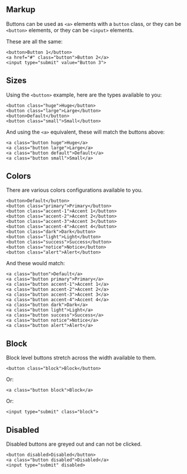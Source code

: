 ## Markup

Buttons can be used as `<a>` elements with a `button` class, or they can be `<button>` elements, or they can be `<input>` elements.

These are all the same:

    <button>Button 1</button>
    <a href="#" class="button">Button 2</a>
    <input type="submit" value="Button 3">

## Sizes

Using the `<button>` example, here are the types available to you:

    <button class="huge">Huge</button>
    <button class="large">Large</button>
    <button>Default</button>
    <button class="small">Small</button>

And using the `<a>` equivalent, these will match the buttons above:

    <a class="button huge">Huge</a>
    <a class="button large">Large</a>
    <a class="button default">Default</a>
    <a class="button small">Small</a>


## Colors

There are various colors configurations available to you.

    <button>Default</button>
    <button class="primary">Primary</button>
    <button class="accent-1">Accent 1</button>
    <button class="accent-2">Accent 2</button>
    <button class="accent-3">Accent 3</button>
    <button class="accent-4">Accent 4</button>
    <button class="dark">Dark</button>
    <button class="light">Light</button>
    <button class="success">Success</button>
    <button class="notice">Notice</button>
    <button class="alert">Alert</button>


And these would match:

    <a class="button">Default</a>
    <a class="button primary">Primary</a>
    <a class="button accent-1">Accent 1</a>
    <a class="button accent-2">Accent 2</a>
    <a class="button accent-3">Accent 3</a>
    <a class="button accent-4">Accent 4</a>
    <a class="button dark">Dark</a>
    <a class="button light">Light</a>
    <a class="button success">Success</a>
    <a class="button notice">Notice</a>
    <a class="button alert">Alert</a>

## Block

Block level buttons stretch across the width available to them.

    <button class="block">Block</button>

Or:

    <a class="button block">Block</a>

Or:

    <input type="submit" class="block">

## Disabled

Disabled buttons are greyed out and can not be clicked.

    <button disabled>Disabled</button>
    <a class="button disabled">Disabled</a>
    <input type="submit" disabled>